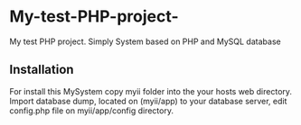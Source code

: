 # My-test-PHP-project-
My test PHP project. Simply System based on PHP and MySQL database

## Installation
For install this MySystem copy myii folder into the your hosts web directory. Import database 
dump, located on (myii/app) to your database server, edit config.php file on myii/app/config directory.
